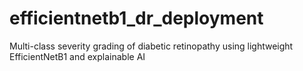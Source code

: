 # efficientnetb1_dr_deployment
Multi-class severity grading of diabetic retinopathy using lightweight  EfficientNetB1 and explainable AI
